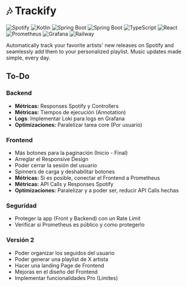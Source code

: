 # 🎶 Trackify

![Spotify](https://img.shields.io/badge/Spotify-1ED760?style=for-the-badge&logo=spotify&logoColor=white)
![Kotlin](https://img.shields.io/badge/Kotlin-B125EA?style=for-the-badge&logo=kotlin&logoColor=white)
![Spring Boot](https://img.shields.io/badge/Spring_Boot-6DB33F?style=for-the-badge&logo=spring-boot&logoColor=white)
![Spring Boot](https://img.shields.io/badge/PostgreSQL-316192?style=for-the-badge&logo=postgresql&logoColor=white)
![TypeScript](https://img.shields.io/badge/TypeScript-007ACC?style=for-the-badge&logo=typescript&logoColor=white)
![React](https://img.shields.io/badge/React-61DAFB?style=for-the-badge&logo=react&logoColor=000000)
![Prometheus](https://img.shields.io/badge/Prometheus-E6522C?style=for-the-badge&logo=prometheus&logoColor=white)
![Grafana](https://img.shields.io/badge/Grafana-F46800?style=for-the-badge&logo=grafana&logoColor=white)
![Railway](https://img.shields.io/badge/Railway-131415?style=for-the-badge&logo=railway&logoColor=white)

Automatically track your favorite artists' new releases on Spotify and seamlessly add them to your personalized playlist. Music updates made simple, every day.

## To-Do

### Backend

- **Métricas:** Responses Spotify y Controllers
- **Métricas:** Tiempos de ejecución (Annotation)
- **Logs**: Implementar Loki para logs en Grafana
- **Optimizaciones:** Paralelizar tarea core (Por usuario)

### Frontend

- Más botones para la paginación (Inicio - Final)
- Arreglar el Responsive Design
- Poder cerrar la sesión del usuario
- Spinners de carga y deshabilitar botones
- **Métricas:** Si es posible, conectar el Frontend a Prometheus
- **Métricas:** API Calls y Responses Spotify
- **Optimizaciones:** Paralelizar y a poder ser, reducir API Calls hechas

### Seguridad

- Proteger la app (Front y Backend) con un Rate Limit
- Verificar si Prometheus es público y como protegerlo

### Versión 2

- Poder organizar los seguidos del usuario
- Poder generar una playlist de X artista
- Hacer una landing Page de Frontend
- Mejoras en el diseño del Frontend
- Implementar funcionalidades Pro (Límites)
